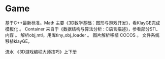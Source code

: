 # Game
基于C++最新标准。Math 主要《3D数学基础：图形与游戏开发》，看KlayGE完成模板化  。
Container 来自于《数据结构与算法分析 : C语言描述》，参看部分STL内容  。
解析obj,mtl。用库tiny_obj_loader 。
图片解析移植 COCOS 。
文件系统移植klayGE。

流水
《3D游戏编程大师技巧》上下册
